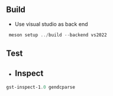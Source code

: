 
## Build

- Use visual studio as back end
```powershell
 meson setup ../build --backend vs2022
 ```

 ## Test

 - Inspect
	- 
```powershell
gst-inspect-1.0 gendcparse
```